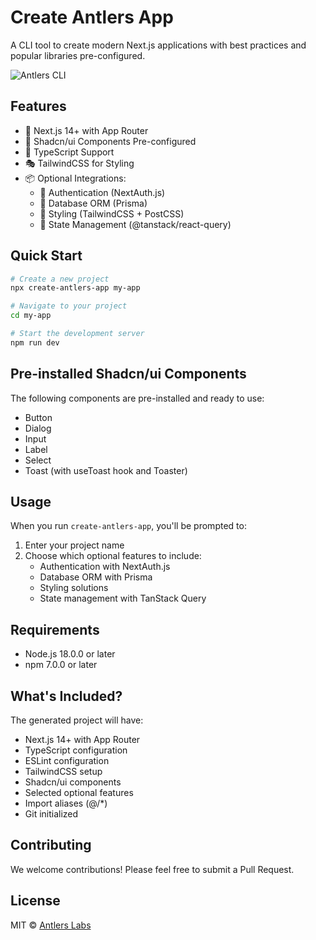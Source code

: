 # Create Antlers App

A CLI tool to create modern Next.js applications with best practices and popular libraries pre-configured.

![Antlers CLI](https://raw.githubusercontent.com/eXeis-ixt/antlers-cli-next/main/banner.png)

## Features

- 🚀 Next.js 14+ with App Router
- 🎨 Shadcn/ui Components Pre-configured
- 🎯 TypeScript Support
- 🎭 TailwindCSS for Styling
- 📦 Optional Integrations:
  - 🔐 Authentication (NextAuth.js)
  - 💾 Database ORM (Prisma)
  - 🎨 Styling (TailwindCSS + PostCSS)
  - 🔄 State Management (@tanstack/react-query)

## Quick Start

```bash
# Create a new project
npx create-antlers-app my-app

# Navigate to your project
cd my-app

# Start the development server
npm run dev
```

## Pre-installed Shadcn/ui Components

The following components are pre-installed and ready to use:
- Button
- Dialog
- Input
- Label
- Select
- Toast (with useToast hook and Toaster)

## Usage

When you run `create-antlers-app`, you'll be prompted to:

1. Enter your project name
2. Choose which optional features to include:
   - Authentication with NextAuth.js
   - Database ORM with Prisma
   - Styling solutions
   - State management with TanStack Query

## Requirements

- Node.js 18.0.0 or later
- npm 7.0.0 or later

## What's Included?

The generated project will have:

- Next.js 14+ with App Router
- TypeScript configuration
- ESLint configuration
- TailwindCSS setup
- Shadcn/ui components
- Selected optional features
- Import aliases (@/*)
- Git initialized

## Contributing

We welcome contributions! Please feel free to submit a Pull Request.

## License

MIT © [Antlers Labs](https://github.com/eXeis-ixt)